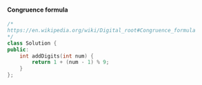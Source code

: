 #### Congruence formula

```c++
/*
https://en.wikipedia.org/wiki/Digital_root#Congruence_formula
*/
class Solution {
public:
    int addDigits(int num) {
        return 1 + (num - 1) % 9;
    }
};
```